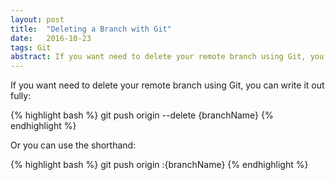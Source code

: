 ```yaml
---
layout: post
title:  "Deleting a Branch with Git"
date:   2016-10-23
tags: Git
abstract: If you want need to delete your remote branch using Git, you can write it out fully or shorthand.
---
```

If you want need to delete your remote branch using Git, you can write it out fully: 

{% highlight bash %}
git push origin --delete {branchName} 
{% endhighlight %}

Or you can use the shorthand: 

{% highlight bash %}
git push origin :{branchName}
{% endhighlight %}